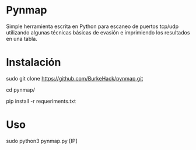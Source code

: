 # Pynmap
Simple herramienta escrita en Python para escaneo de puertos tcp/udp utilizando algunas técnicas básicas de evasión e imprimiendo los resultados en una tabla. 

# Instalación 

sudo git clone https://github.com/BurkeHack/pynmap.git

cd pynmap/

pip install -r requeriments.txt 

# Uso

sudo python3 pynmap.py [IP]
